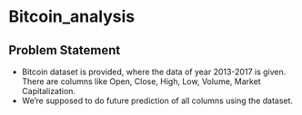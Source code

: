 # Bitcoin_analysis
## Problem Statement
* Bitcoin dataset is provided, where the data of year 2013-2017 is given. There are columns like
Open, Close, High, Low, Volume, Market Capitalization.
* We’re supposed to do future prediction of all columns using the dataset.

